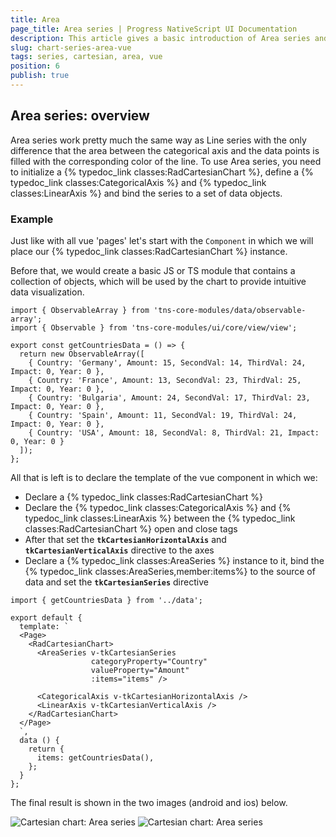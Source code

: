 ```yaml
---
title: Area
page_title: Area series | Progress NativeScript UI Documentation
description: This article gives a basic introduction of Area series and continues with a sample scenario of how Area series are used.
slug: chart-series-area-vue
tags: series, cartesian, area, vue
position: 6
publish: true
---
```


## Area series: overview
Area series work pretty much the same way as Line series with the only difference that the area between the categorical axis and the data points is filled with the corresponding color of the line. To use Area series, you need to initialize a {% typedoc_link classes:RadCartesianChart %}, define a {% typedoc_link classes:CategoricalAxis %} and {% typedoc_link classes:LinearAxis %} and bind the series to a set of data objects.

### Example
Just like with all vue 'pages' let's start with the `Component` in which we will place our {% typedoc_link classes:RadCartesianChart %} instance.

Before that, we would create a basic JS or TS module that contains a collection of objects, which will be used by the chart to provide intuitive data visualization.

```
import { ObservableArray } from 'tns-core-modules/data/observable-array';
import { Observable } from 'tns-core-modules/ui/core/view/view';

export const getCountriesData = () => {
  return new ObservableArray([
    { Country: 'Germany', Amount: 15, SecondVal: 14, ThirdVal: 24, Impact: 0, Year: 0 },
    { Country: 'France', Amount: 13, SecondVal: 23, ThirdVal: 25, Impact: 0, Year: 0 },
    { Country: 'Bulgaria', Amount: 24, SecondVal: 17, ThirdVal: 23, Impact: 0, Year: 0 },
    { Country: 'Spain', Amount: 11, SecondVal: 19, ThirdVal: 24, Impact: 0, Year: 0 },
    { Country: 'USA', Amount: 18, SecondVal: 8, ThirdVal: 21, Impact: 0, Year: 0 }
  ]);
};
```

All that is left is to declare the template of the vue component in which we:

- Declare a {% typedoc_link classes:RadCartesianChart %}
- Declare the {% typedoc_link classes:CategoricalAxis %} and {% typedoc_link classes:LinearAxis %} between the {% typedoc_link classes:RadCartesianChart %} open and close tags
- After that set the **`tkCartesianHorizontalAxis`** and **`tkCartesianVerticalAxis`** directive to the axes
- Declare a {% typedoc_link classes:AreaSeries %} instance to it, bind the {% typedoc_link classes:AreaSeries,member:items%} to the source of data and set the **`tkCartesianSeries`** directive

```
import { getCountriesData } from '../data';

export default {
  template: `
  <Page>
    <RadCartesianChart>
      <AreaSeries v-tkCartesianSeries
                  categoryProperty="Country"
                  valueProperty="Amount"
                  :items="items" />

      <CategoricalAxis v-tkCartesianHorizontalAxis />
      <LinearAxis v-tkCartesianVerticalAxis />
    </RadCartesianChart>
  </Page>
  `,
  data () {
    return {
      items: getCountriesData(),
    };
  }
};
```

The final result is shown in the two images (android and ios) below.

![Cartesian chart: Area series](../../../../ui/img/ns_ui/area_series_android.png "Area series on Android.") ![Cartesian chart: Area series](../../../../ui/img/ns_ui/area_series_ios.png "Area series on iOS.")
